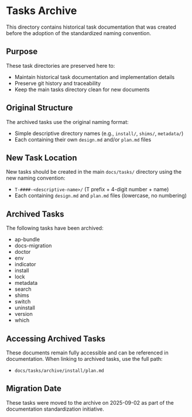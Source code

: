 # Tasks Archive

This directory contains historical task documentation that was created before the adoption of the standardized naming convention.

## Purpose

These task directories are preserved here to:

- Maintain historical task documentation and implementation details
- Preserve git history and traceability
- Keep the main tasks directory clean for new documents

## Original Structure

The archived tasks use the original naming format:

- Simple descriptive directory names (e.g., `install/`, `shims/`, `metadata/`)
- Each containing their own `design.md` and/or `plan.md` files

## New Task Location

New tasks should be created in the main `docs/tasks/` directory using the new naming convention:

- `T-####-<descriptive-name>/` (T prefix + 4-digit number + name)
- Each containing `design.md` and `plan.md` files (lowercase, no numbering)

## Archived Tasks

The following tasks have been archived:

- ap-bundle
- docs-migration
- doctor
- env
- indicator
- install
- lock
- metadata
- search
- shims
- switch
- uninstall
- version
- which

## Accessing Archived Tasks

These documents remain fully accessible and can be referenced in documentation. When linking to archived tasks, use the full path:

- `docs/tasks/archive/install/plan.md`

## Migration Date

These tasks were moved to the archive on 2025-09-02 as part of the documentation standardization initiative.
